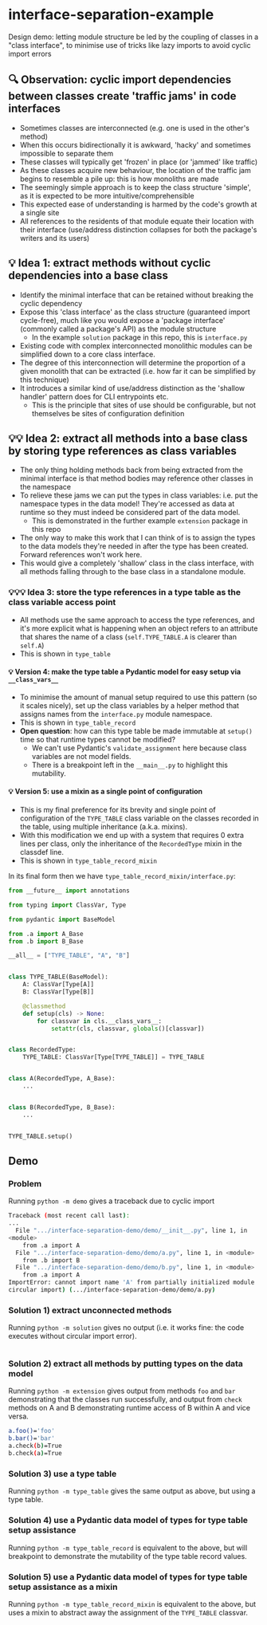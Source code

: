 # interface-separation-example

Design demo: letting module structure be led by the coupling of classes in a "class interface",
to minimise use of tricks like lazy imports to avoid cyclic import errors

## :mag: Observation: cyclic import dependencies between classes create 'traffic jams' in code interfaces

- Sometimes classes are interconnected (e.g. one is used in the other's method)
- When this occurs bidirectionally it is awkward, 'hacky' and sometimes impossible to separate them
- These classes will typically get 'frozen' in place (or 'jammed' like traffic)
- As these classes acquire new behaviour, the location of the traffic jam begins to resemble a pile
  up: this is how monoliths are made
- The seemingly simple approach is to keep the class structure 'simple', as it is expected to be
  more intuitive/comprehensible
- This expected ease of understanding is harmed by the code's growth at a single site
- All references to the residents of that module equate their location with their interface
  (use/address distinction collapses for both the package's writers and its users)

## :bulb: Idea 1: extract methods without cyclic dependencies into a base class

- Identify the minimal interface that can be retained without breaking the cyclic dependency
- Expose this 'class interface' as the class structure (guaranteed import cycle-free),
  much like you would expose a 'package interface' (commonly called a package's API) as the module structure
  - In the example `solution` package in this repo, this is `interface.py`
- Existing code with complex interconnected monolithic modules can be simplified down to a core class interface.
- The degree of this interconnection will determine the proportion of a given monolith that can be
  extracted (i.e. how far it can be simplified by this technique)
- It introduces a similar kind of use/address distinction as the 'shallow handler' pattern does for
  CLI entrypoints etc.
  - This is the principle that sites of use should be configurable,
    but not themselves be sites of configuration definition

## :bulb::bulb: Idea 2: extract all methods into a base class by storing type references as class variables

- The only thing holding methods back from being extracted from the minimal interface is that method
  bodies may reference other classes in the namespace
- To relieve these jams we can put the types in class variables: i.e. put the namespace types in the
  data model! They're accessed as data at runtime so they must indeed be considered part of the data model.
  - This is demonstrated in the further example `extension` package in this repo
- The only way to make this work that I can think of is to assign the types to the data models
  they're needed in after the type has been created. Forward references won't work here.
- This would give a completely 'shallow' class in the class interface, with all methods falling
  through to the base class in a standalone module.

### :bulb::bulb::bulb: Idea 3: store the type references in a type table as the class variable access point

- All methods use the same approach to access the type references, and it's more explicit what is happening when an
  object refers to an attribute that shares the name of a class (`self.TYPE_TABLE.A` is clearer than `self.A`)
- This is shown in `type_table`

#### :bulb: Version 4: make the type table a Pydantic model for easy setup via `__class_vars__`

- To minimise the amount of manual setup required to use this pattern (so it scales nicely), set up
  the class variables by a helper method that assigns names from the `interface.py` module namespace.
- This is shown in `type_table_record`
- **Open question**: how can this type table be made immutable at `setup()` time so that runtime types
  cannot be modified?
  - We can't use Pydantic's `validate_assignment` here because class variables are not model fields.
  - There is a breakpoint left in the `__main__.py` to highlight this mutability.

#### :bulb: Version 5: use a mixin as a single point of configuration

- This is my final preference for its brevity and single point of configuration of the `TYPE_TABLE`
  class variable on the classes recorded in the table, using multiple inheritance (a.k.a. mixins).
- With this modification we end up with a system that requires 0 extra lines per class, only the
  inheritance of the `RecordedType` mixin in the classdef line.
- This is shown in `type_table_record_mixin`

In its final form then we have `type_table_record_mixin/interface.py`:

```py
from __future__ import annotations

from typing import ClassVar, Type

from pydantic import BaseModel

from .a import A_Base
from .b import B_Base

__all__ = ["TYPE_TABLE", "A", "B"]


class TYPE_TABLE(BaseModel):
    A: ClassVar[Type[A]]
    B: ClassVar[Type[B]]

    @classmethod
    def setup(cls) -> None:
        for classvar in cls.__class_vars__:
            setattr(cls, classvar, globals()[classvar])


class RecordedType:
    TYPE_TABLE: ClassVar[Type[TYPE_TABLE]] = TYPE_TABLE


class A(RecordedType, A_Base):
    ...


class B(RecordedType, B_Base):
    ...


TYPE_TABLE.setup()
```

## Demo

### Problem

Running `python -m demo` gives a traceback due to cyclic import

```sh
Traceback (most recent call last):
...
  File ".../interface-separation-demo/demo/__init__.py", line 1, in
<module>
    from .a import A
  File ".../interface-separation-demo/demo/a.py", line 1, in <module>
    from .b import B
  File ".../interface-separation-demo/demo/b.py", line 1, in <module>
    from .a import A
ImportError: cannot import name 'A' from partially initialized module 'demo.a' (most likely due to a
circular import) (.../interface-separation-demo/demo/a.py)
```

### Solution 1) extract unconnected methods

Running `python -m solution` gives no output (i.e. it works fine: the code executes without circular
import error).

```sh
```

### Solution 2) extract all methods by putting types on the data model

Running `python -m extension` gives output from methods `foo` and `bar` demonstrating that the classes run successfully,
and output from `check` methods on A and B demonstrating runtime access of B within A and vice versa.

```sh
a.foo()='foo'
b.bar()='bar'
a.check(b)=True
b.check(a)=True
```

### Solution 3) use a type table

Running `python -m type_table` gives the same output as above, but using a type table.

### Solution 4) use a Pydantic data model of types for type table setup assistance

Running `python -m type_table_record` is equivalent to the above, but will breakpoint to demonstrate
the mutability of the type table record values.

### Solution 5) use a Pydantic data model of types for type table setup assistance as a mixin

Running `python -m type_table_record_mixin` is equivalent to the above, but uses a mixin to abstract
away the assignment of the `TYPE_TABLE` classvar.
